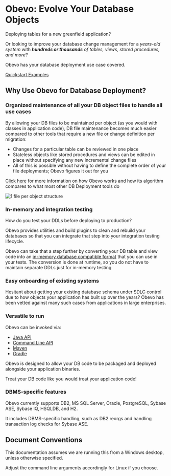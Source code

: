 <!--

    Copyright 2017 Goldman Sachs.
    Licensed under the Apache License, Version 2.0 (the "License");
    you may not use this file except in compliance with the License.
    You may obtain a copy of the License at

        http://www.apache.org/licenses/LICENSE-2.0

    Unless required by applicable law or agreed to in writing,
    software distributed under the License is distributed on an
    "AS IS" BASIS, WITHOUT WARRANTIES OR CONDITIONS OF ANY
    KIND, either express or implied.  See the License for the
    specific language governing permissions and limitations
    under the License.

-->
# Obevo: Evolve Your Database Objects

Deploying tables for a new greenfield application?

Or looking to improve your database change management for a _years-old system_ with _**hundreds or thousands** of tables, views, stored procedures, and more_?

Obevo has your database deployment use case covered.

[Quickstart Examples](https://github.com/goldmansachs/obevo-kata)


## Why Use Obevo for Database Deployment?

### Organized maintenance of all your DB object files to handle all use cases

By allowing your DB files to be maintained per object (as you would with classes in application code), DB file maintenance
becomes much easier compared to other tools that require a new file or change definition per migration:

* Changes for a particular table can be reviewed in one place
* Stateless objects like stored procedures and views can be edited in place without specifying any new incremental change files
* All of this is possible without having to define the complete order of your file deployments; Obevo figures it out for you

[Click here](design-walkthrough.html) for more information on how Obevo works and how its algorithm compares to what most other DB Deployment tools do

![1 file per object structure](images/db-kata-file-setup.jpg)


### In-memory and integration testing

How do you test your DDLs before deploying to production?

Obevo provides utilities and build plugins to clean and rebuild your databases so that you can integrate that step into
your integration testing lifecycle.

Obevo can take that a step further by converting your DB table and view code into an [in-memory database compatible format](in-memory-db-testing.html)
that you can use in your tests. The conversion is done at runtime, so you do not have to maintain separate DDLs
just for in-memory testing


### Easy onboarding of existing systems

Hesitant about getting your existing database schema under SDLC control due to how objects your application has built up
over the years? Obevo has been vetted against many such cases from applications in large enterprises.


### Versatile to run

Obevo can be invoked via:

* [Java API](java-api.html)
* [Command Line API](command-line-api.html)
* [Maven](maven-api.html)
* [Gradle](gradle-api.html)

Obevo is designed to allow your DB code to be packaged and deployed alongside your application binaries.

Treat your DB code like you would treat your application code!


### DBMS-specific features

Obevo currently supports DB2, MS SQL Server, Oracle, PostgreSQL, Sybase ASE, Sybase IQ, HSQLDB, and H2.

It includes DBMS-specific handling, such as DB2 reorgs and handling transaction log checks for Sybase ASE.

## Document Conventions

This documentation assumes we are running this from a Windows desktop, unless otherwise specified.

Adjust the command line arguments accordingly for Linux if you choose.
